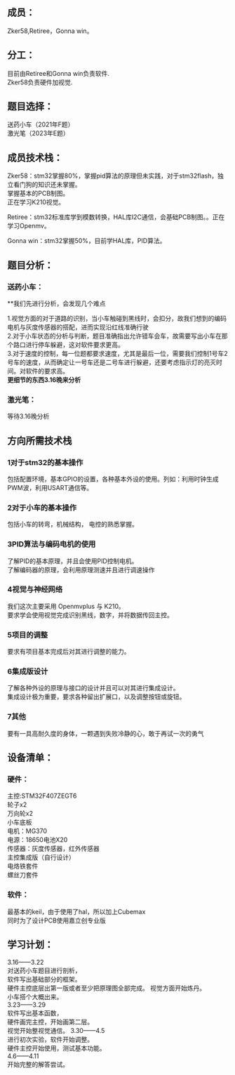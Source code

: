 ## 成员：

 Zker58,Retiree，Gonna win。
## 分工：

目前由Retiree和Gonna win负责软件.    
Zker58负责硬件加视觉.

## 题目选择：

送药小车（2021年F题）     
激光笔（2023年E题）     
   
## 成员技术栈：
 
 
Zker58：stm32掌握80%，掌握pid算法的原理但未实践，对于stm32flash，独立看门狗的知识还未掌握。     
掌握基本的PCB制图。    
正在学习K210视觉。    
    
Retiree：stm32标准库学到模数转换，HAL库I2C通信，会基础PCB制图。。正在学习Openmv。    
    
Gonna win：stm32掌握50%，目前学HAL库，PID算法。
    
## 题目分析：
### 送药小车：
**我们先进行分析，会发现几个难点

1.视觉方面的对于道路的识别，当小车触碰到黑线时，会扣分，故我们想到的编码电机与灰度传感器的搭配，进而实现沿红线准确行驶    
2.对于小车状态的分析与判断，题目准确指出允许错车会车，故需要写出小车在那个路口进行停车躲避，这对软件要求更高。   
3.对于速度的控制，每一位题都要求速度，尤其是最后一位，需要我们控制1号车2号车的速度，从而确定让一号车还是二号车进行躲避，还要考虑指示灯的亮灭时间。对软件的要求高。     
**更细节的东西3.16晚来分析**      



### 激光笔：
等待3.16晚分析

## 方向所需技术栈
### 1对于stm32的基本操作
包括配置环境，基本GPIO的设置，各种基本外设的使用。列如：利用时钟生成PWM波，利用USART通信等。    
### 2对于小车的基本操作
包括小车的转弯，机械结构， 电控的熟悉掌握。   
### 3PID算法与编码电机的使用
了解PID的基本原理，并且会使用PID控制电机。     
了解编码器的原理，会利用原理测速并且进行调速操作
### 4视觉与神经网络
我们这次主要采用 Openmvplus 与 K210。    
要求学会使用视觉完成识别黑线，数字，并将数据传回主控。    
### 5项目的调整
要求有项目基本完成后对其进行调整的能力。     
### 6集成版设计
了解各种外设的原理与接口的设计并且可以对其进行集成设计。    
集成设计极为重要，要求各种留出扩展口，以及调整按钮或旋钮。    
### 7其他
要有一具高耐久度的身体，一颗遇到失败冷静的心，敢于再试一次的勇气     
## 设备清单：
### 硬件：
主控:STM32F407ZEGT6    
轮子x2   
万向轮x2   
小车底板   
电机：MG370   
电源：18650电池X20   
传感器：灰度传感器，红外传感器   
主控集成版（自行设计）   
电烙铁套件     
螺丝刀套件    

### 软件：
最基本的keil，由于使用了hal，所以加上Cubemax    
同时为了设计PCB使用嘉立创专业版    
## 学习计划：
3.16——3.22     
对送药小车题目进行剖析，    
软件写出基础部分的框架。   
硬件主控底层出第一版或者至少把原理图全部完成。 
视觉方面开始炼丹。  
小车搭个大概出来。   
3.23——3.29   
软件写出基本函数，  
硬件画完主控，开始画第二层。    
视觉开始整视觉通信。
3.30——4.5      
进行初次实验，软件开始调整。   
硬件主控开始使用，测试基本功能。   
4.6——4.11    
开始完整的解答尝试。  









